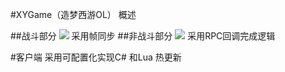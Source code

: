 #XYGame（造梦西游OL）  概述


##战斗部分 
![](http://git.oschina.net/dreamyouxi/XYGame/raw/master/%E8%AE%BE%E8%AE%A1%E6%96%87%E6%A1%A3/IMG_0741.jpg?dir=0&filepath=%E8%AE%BE%E8%AE%A1%E6%96%87%E6%A1%A3%2FIMG_0741.jpg&oid=b7e460b9bc6229cef5132a7dea653ea2ebece2d1&sha=81f660dacd6d91de8bb8eb8627aba93231beb639)
    采用帧同步
##非战斗部分 
![](http://git.oschina.net/dreamyouxi/XYGame/raw/master/%E8%AE%BE%E8%AE%A1%E6%96%87%E6%A1%A3/IMG_0740.jpg)
    采用RPC回调完成逻辑


#客户端
采用可配置化实现C# 和Lua 热更新